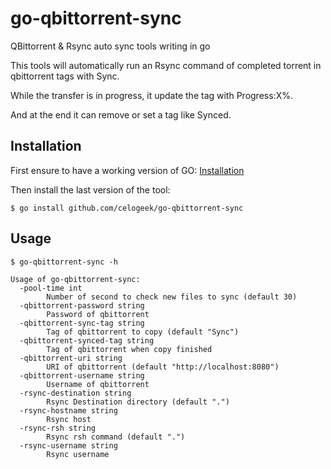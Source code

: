 # go-qbittorrent-sync
QBittorrent &amp; Rsync auto sync tools writing in go

This tools will automatically run an Rsync command of completed torrent in qbittorrent tags with Sync. 

While the transfer is in progress, it update the tag with Progress:X%. 

And at the end it can remove or set a tag like Synced.

## Installation
First ensure to have a working version of GO: [Installation](https://go.dev/doc/install)

Then install the last version of the tool:
```
$ go install github.com/celogeek/go-qbittorrent-sync
```

## Usage

```
$ go-qbittorrent-sync -h

Usage of go-qbittorrent-sync:
  -pool-time int
    	Number of second to check new files to sync (default 30)
  -qbittorrent-password string
    	Password of qbittorrent
  -qbittorrent-sync-tag string
    	Tag of qbittorrent to copy (default "Sync")
  -qbittorrent-synced-tag string
    	Tag of qbittorrent when copy finished
  -qbittorrent-uri string
    	URI of qbittorrent (default "http://localhost:8080")
  -qbittorrent-username string
    	Username of qbittorrent
  -rsync-destination string
    	Rsync Destination directory (default ".")
  -rsync-hostname string
    	Rsync host
  -rsync-rsh string
    	Rsync rsh command (default ".")
  -rsync-username string
    	Rsync username
```
